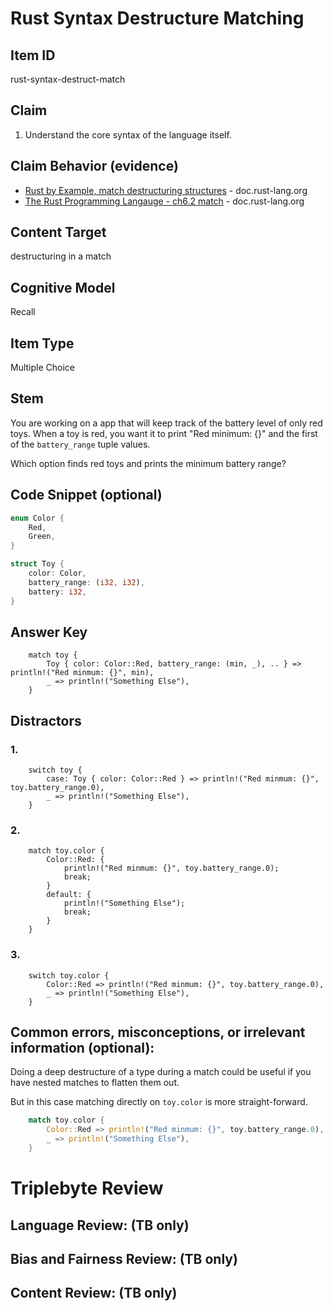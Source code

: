 # Rust Syntax Destructure Matching

## Item ID
rust-syntax-destruct-match

## Claim
1. Understand the core syntax of the language itself.

## Claim Behavior (evidence)
- [Rust by Example, match destructuring structures](https://doc.rust-lang.org/rust-by-example/flow_control/match/destructuring/destructure_structures.html) - doc.rust-lang.org
- [The Rust Programming Langauge - ch6.2 match](https://doc.rust-lang.org/book/ch06-02-match.html) - doc.rust-lang.org

## Content Target
destructuring in a match

## Cognitive Model
Recall

## Item Type
Multiple Choice

## Stem

You are working on a app that will keep track of the battery level of only red toys.
When a toy is red, you want it to print "Red minimum: {}" and the first of the `battery_range` tuple values.

Which option finds red toys and prints the minimum battery range?

## Code Snippet (optional)
```rust
enum Color {
    Red,
    Green,
}

struct Toy {
    color: Color,
    battery_range: (i32, i32),
    battery: i32,
}
```

## Answer Key
```
    match toy {
        Toy { color: Color::Red, battery_range: (min, _), .. } => println!("Red minmum: {}", min),
        _ => println!("Something Else"),
    }
```

## Distractors

### 1.
```
    switch toy {
        case: Toy { color: Color::Red } => println!("Red minmum: {}", toy.battery_range.0),
        _ => println!("Something Else"),
    }
```

### 2.
```
    match toy.color {
        Color::Red: {
            println!("Red minmum: {}", toy.battery_range.0);
            break;
        }
        default: {
            println!("Something Else");
            break;
        }
    }
```

### 3.
```
    switch toy.color {
        Color::Red => println!("Red minmum: {}", toy.battery_range.0),
        _ => println!("Something Else"),
    }
```

## Common errors, misconceptions, or irrelevant information (optional):

Doing a deep destructure of a type during a match could be useful if you have nested matches to flatten them out.

But in this case matching directly on `toy.color` is more straight-forward.
```rust
    match toy.color {
        Color::Red => println!("Red minmum: {}", toy.battery_range.0),
        _ => println!("Something Else"),
    }
```

# Triplebyte Review


## Language Review: (TB only)


## Bias and Fairness Review: (TB only)


## Content Review: (TB only)

